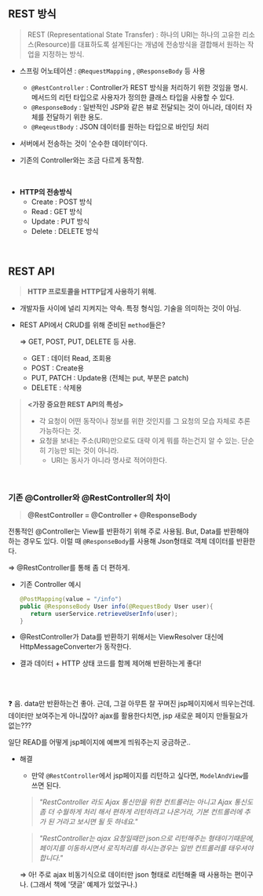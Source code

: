 ## REST 방식

> REST (Representational State Transfer) : 하나의 URI는 하나의 고유한 리소스(Resource)를 대표하도록 설계된다는 개념에 전송방식을 결합해서 원하는 작업을 지정하는 방식.

- 스프링 어노테이션 : `@RequestMapping` , `@ResponseBody` 등 사용

  - `@RestController` : Controller가 REST 방식을 처리하기 위한 것임을 명시. 메서드의 리턴 타입으로 사용자가 정의한 클래스 타입을 사용할 수 있다.
  - `@ResponseBody` : 일반적인 JSP와 같은 뷰로 전달되는 것이 아니라, 데이터 자체를 전달하기 위한 용도.
  - `@ReqeustBody` : JSON 데이터를 원하는 타입으로 바인딩 처리

- 서버에서 전송하는 것이 '순수한 데이터'이다.
- 기존의 Controller와는 조금 다르게 동작함.

<br>

- **HTTP의 전송방식**
  - Create : POST 방식
  - Read : GET 방식
  - Update : PUT 방식
  - Delete : DELETE 방식

<br>

## REST API

> **HTTP 프로토콜을 HTTP답게 사용하기 위해.**

- 개발자들 사이에 널리 지켜지는 약속. 특정 형식임. 기술을 의미하는 것이 아님.
- REST API에서 CRUD를 위해 준비된 `method`들은?

  ⇒ GET, POST, PUT, DELETE 등 사용.

  - GET : 데이터 Read, 조회용
  - POST : Create용
  - PUT, PATCH : Update용 (전체는 put, 부분은 patch)
  - DELETE : 삭제용

> **<가장 중요한 REST API의 특성>**
>
> - 각 요청이 어떤 동작이나 정보를 위한 것인지를 그 요청의 모습 자체로 추론 가능하다는 것.
> - 요청을 보내는 주소(URI)만으로도 대략 이게 뭐를 하는건지 알 수 있는. 단순히 기능만 되는 것이 아니라.
>   - URI는 동사가 아니라 명사로 적어야한다.

<br>

### 기존 @Controller와 @RestController의 차이

> **@RestController = @Controller + @ResponseBody**

전통적인 @Controller는 View를 반환하기 위해 주로 사용됨. But, Data를 반환해야 하는 경우도 있다. 이럴 때 `@ResponseBody`를 사용해 Json형태로 객체 데이터를 반환한다.

⇒ @RestController를 통해 좀 더 편하게.

- 기존 Controller 예시

  ```java
  @PostMapping(value = "/info")
  public @ResponseBody User info(@RequestBody User user){
  	 return userService.retrieveUserInfo(user);
  }
  ```

- @RestController가 Data를 반환하기 위해서는 ViewResolver 대신에 HttpMessageConverter가 동작한다.
- 결과 데이터 + HTTP 상태 코드를 함께 제어해 반환하는게 좋다!

<br><br>

❓ 음. data만 반환하는건 좋아. 근데, 그걸 아무튼 잘 꾸며진 jsp페이지에서 띄우는건데. 데이터만 보여주는게 아니잖아? ajax를 활용한다치면, jsp 새로운 페이지 만들필요가 없는???

일단 READ를 어떻게 jsp페이지에 예쁘게 띄워주는지 궁금하군..

- 해결

  - 만약 `@RestController`에서 jsp페이지를 리턴하고 싶다면, `ModelAndView`를 쓰면 된다.

  > _"RestController 라도 Ajax 통신만을 위한 컨트롤러는 아니고 Ajax 통신도 좀 더 수월하게 처리 해서 편하게 리턴하려고 나온거라, 기본 컨트롤러에 추가 된 거라고 보시면 될 듯 하네요."_

  > _"RestController는 ajax 요청일때만 json으로 리턴해주는 형태이기때문에, 페이지를 이동하시면서 로직처리를 하시는경우는 일반 컨트롤러를 태우셔야합니다."_

  ⇒ 아! 주로 ajax 비동기식으로 데이터만 json 형태로 리턴해줄 때 사용하는 편이구나.
  (그래서 책에 '댓글' 예제가 있었구나.)
